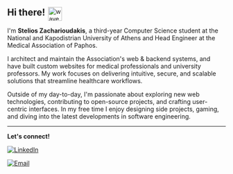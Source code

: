<!-- Profile README for stelioszach03 -->
<p>
  <strong style="font-size:1.5em;">Hi there!</strong>
  <img
    src="https://camo.githubusercontent.com/d04509037f646eab5c2d6d130574ef059fa8eef92e45a139a827a8d06e9d5042/68747470733a2f2f656d6f6a69732e736c61636b6d6f6a69732e636f6d2f656d6f6a69732f696d616765732f313533363335313037352f343539342f626c6f622d776176652e676966"
    alt="wave icon"
    width="32"
    style="vertical-align:middle; margin-left:0.2em;"
  />
</p>
<p>
I'm <strong>Stelios Zacharioudakis</strong>, a third-year Computer Science student at the National and Kapodistrian University of Athens and Head Engineer at the Medical Association of Paphos.
</p>
<p>
I architect and maintain the Association's web & backend systems, and have built custom websites for medical professionals and university professors. My work focuses on delivering intuitive, secure, and scalable solutions that streamline healthcare workflows.
</p>
<p>
Outside of my day-to-day, I'm passionate about exploring new web technologies, contributing to open-source projects, and crafting user-centric interfaces. In my free time I enjoy designing side projects, gaming, and diving into the latest developments in software engineering.
</p>

---

<p><strong>Let's connect!</strong></p>

<p>
  <a href="https://www.linkedin.com/in/stelioszacharioudakis">
    <img src="https://img.shields.io/badge/LinkedIn-Connect-blue?logo=linkedin" alt="LinkedIn" />
  </a>
</p>
<p>
  <a href="mailto:sjzacha@gmail.com">
    <img src="https://img.shields.io/badge/Email-✉️-grey?logo=gmail" alt="Email" />
  </a>
</p>
